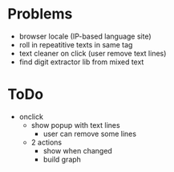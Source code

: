 # Problems

- browser locale (IP-based language site)
- roll in repeatitive texts in same tag
- text cleaner on click (user remove text lines)
- find digit extractor lib from mixed text

# ToDo

- onclick
	- show popup with text lines
		- user can remove some lines
	- 2 actions
		- show when changed
		- build graph